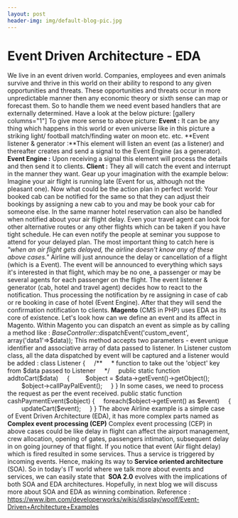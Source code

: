 ```yaml
---
layout: post
header-img: img/default-blog-pic.jpg
---
```


# Event Driven Architecture - EDA

We live in an event driven world. Companies, employees and even animals survive and thrive in this world on their ability to respond to any given opportunities and threats. These opportunities and threats occur in more unpredictable manner then any economic theory or sixth sense can map or forecast them. So to handle them we need event based handlers that are externally determined.  Have a look at the below picture: [gallery columns="1"] To give more sense to above picture: **Event :** It can be any thing which happens in this world or even universe like in this picture a striking light/ football match/finding water on moon etc. etc. **Event listener & generator :**This element will listen an event (as a listener) and thereafter creates and send a signal to the Event Engine (as a generator). **Event Engine :** Upon receiving a signal this element will process the details and then send it to clients. **Client :** They all will catch the event and interrupt in the manner they want. Gear up your imagination with the example below: Imagine your air flight is running late (Event for us, although not the pleasant one). Now what could be the action plan in perfect world: Your booked cab can be notified for the same so that they can adjust their bookings by assigning a new cab to you and may be book your cab for someone else. In the same manner hotel reservation can also be handled when notified about your air flight delay. Even your travel agent can look for other alternative routes or any other flights which can be taken if you have tight schedule. He can even notify the people at seminar you suppose to attend for your delayed plan. The most important thing to catch here is  _"when an air flight gets delayed, the airline doesn't know any of these above cases."_ Airline will just announce the delay or cancellation of a flight (which is a Event). The event will be announced to everything which says it's interested in that flight, which may be no one, a passenger or may be several agents for each passenger on the flight. The event listener & generator (cab, hotel and travel agent) decides how to react to the notification. Thus processing the notification by re assigning in case of cab or re booking in case of hotel (Event Engine). After that they will send the confirmation notification to clients. **Magento** (CMS in PHP) uses EDA as its core of existence. Let's look how can we define an event and its affect in Magento. Within Magento you can dispatch an event as simple as by calling a method like : _BaseController_::dispatchEvent('custom_event', array('data1'=>$data)); This method accepts two parameters - event unique identifier and associative array of data passed to listener. In Listener custom class, all the data dispatched by event will be captured and a listener would be added : class Listener {     /**     * function to take out the 'object' key from $data passed to Listener     */     public static function addtoCart($data)     {         $object = $data->getEvent()->getObject();         $object->callPayPalEvent();     } } In some cases, we need to process the request as per the event received. public static function cashPaymentEvent($object) {     foreach($object->getEvent() as $event)     {         updateCart($event);     } } The above Airline example is a simple case of Event Driven Architecture (EDA), it has more complex parts named as **Complex event processing (CEP)** Complex event processing (CEP) in above cases could be like delay in flight can affect the airport management, crew allocation, opening of gates, passengers intimation, subsequent delay in on going journey of that flight. If you notice that event (Air flight delay) which is fired resulted in some services. Thus a service is triggered by incoming events. Hence, making its way to **Service oriented architecture** (SOA). So in today's IT world where we talk more about events and services, we can easily state that  **SOA 2.0** evolves with the implications of both SOA and EDA architectures. Hopefully, in next blog we will discuss more about SOA and EDA as winning combination. Reference : https://www.ibm.com/developerworks/wikis/display/woolf/Event-Driven+Architecture+Examples